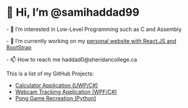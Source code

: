 <h1>👋 Hi, I’m @samihaddad99</h1>
<p>- 👀 I’m interested in Low-Level Programming such as C and Assembly</p>
<p>- 🌱 I’m currently working on my <a href="https://calm-smakager-8c6d81.netlify.app/">personal website with React.JS and BootStrap</a></p>
<p>- 📫 How to reach me haddad0@sheridancollege.ca</p>
<caption>This is a list of my GitHub Projects:</caption>
<ul>
<li><a href="https://github.com/samihaddad99/CalculatorApplication">Calculator Application (UWP/C#)</a></li>
<li><a href="https://github.com/samihaddad99/WebcamTracking">Webcam Tracking Application (WPF/C#)</a></li>
<li><a href="https://github.com/samihaddad99/Pong">Pong Game Recreation (Python)</a></li>
</ul>
<!-- - 💞️ I’m looking to collaborate on ... -->
<!---
samihaddad99/samihaddad99 is a ✨ special ✨ repository because its `README.md` (this file) appears on your GitHub profile.
You can click the Preview link to take a look at your changes.
--->

